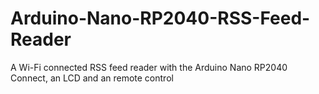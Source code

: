 # Arduino-Nano-RP2040-RSS-Feed-Reader
A Wi-Fi connected RSS feed reader with the Arduino Nano RP2040 Connect, an LCD and an remote control
